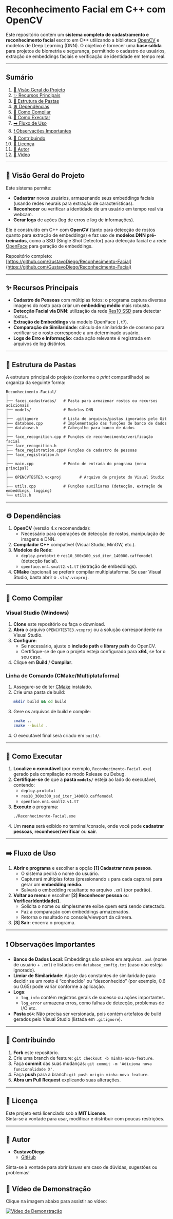 ﻿# Reconhecimento Facial em C++ com OpenCV

Este repositório contém um **sistema completo de cadastramento e reconhecimento facial** escrito em C++ utilizando a biblioteca [OpenCV](https://opencv.org/) e modelos de Deep Learning (DNN). O objetivo é fornecer uma **base sólida** para projetos de biometria e segurança, permitindo o cadastro de usuários, extração de embeddings faciais e verificação de identidade em tempo real.

---
## Sumário
1. [🎯 Visão Geral do Projeto](#visao-geral-do-projeto)
2. [✨ Recursos Principais](#recursos-principais)
3. [📁 Estrutura de Pastas](#estrutura-de-pastas)
4. [⚙️ Dependências](#dependencias)
5. [🔧 Como Compilar](#como-compilar)
6. [🚀 Como Executar](#como-executar)
7. [➡️ Fluxo de Uso](#fluxo-de-uso)
8. [❗ Observações Importantes](#observacoes-importantes)
9. [🤝 Contribuindo](#contribuindo)
10. [📝 Licença](#licenca)
11. [👤 Autor](#autor)
12. [🎥 Video](#)

---

## <a name="visao-geral-do-projeto"></a>🎯 Visão Geral do Projeto
Este sistema permite:
- **Cadastrar** novos usuários, armazenando seus embeddings faciais (usando redes neurais para extração de características).
- **Reconhecer** ou verificar a identidade de um usuário em tempo real via webcam.
- **Gerar logs** de ações (log de erros e log de informações).

Ele é construído em C++ com **OpenCV** (tanto para detecção de rostos quanto para extração de embeddings) e faz uso de **modelos DNN pré-treinados**, como a SSD (Single Shot Detector) para detecção facial e a rede [OpenFace](https://github.com/cmusatyalab/openface) para geração de embeddings.

Repositório completo:  
[https://github.com/GustavoDiego/Reconhecimento-Facial](https://github.com/GustavoDiego/Reconhecimento-Facial)

---

## <a name="recursos-principais"></a>✨ Recursos Principais
- **Cadastro de Pessoas** com múltiplas fotos: o programa captura diversas imagens do rosto para criar um **embedding médio** mais robusto.
- **Detecção Facial via DNN**: utilização da rede [Res10 SSD](https://github.com/opencv/opencv/tree/master/samples/dnn/face_detector) para detectar rostos.
- **Extração de Embeddings** via modelo OpenFace (`.t7`).
- **Comparação de Similaridade**: cálculo de similaridade de cosseno para verificar se o rosto corresponde a um determinado usuário.
- **Logs de Erro e Informação**: cada ação relevante é registrada em arquivos de log distintos.

---

## <a name="estrutura-de-pastas"></a>📁 Estrutura de Pastas
A estrutura principal do projeto (conforme o *print* compartilhado) se organiza da seguinte forma:

```
Reconhecimento-Facial/
│
├── faces_cadastradas/   # Pasta para armazenar rostos ou recursos adicionais
├── models/              # Modelos DNN 
│
├── .gitignore           # Lista de arquivos/pastas ignorados pelo Git
├── database.cpp         # Implementação das funções de banco de dados
├── database.h           # Cabeçalho para banco de dados
│
├── face_recognition.cpp # Funções de reconhecimento/verificação facial
├── face_recognition.h
├── face_registration.cpp# Funções de cadastro de pessoas
├── face_registration.h
│
├── main.cpp             # Ponto de entrada do programa (menu principal)
│
├── OPENCVTESTE3.vcxproj        # Arquivo de projeto do Visual Studio
│
├── utils.cpp            # Funções auxiliares (detecção, extração de embeddings, logging)
└── utils.h
```

---

## <a name="dependencias"></a>⚙️ Dependências
1. **OpenCV** (versão 4.x recomendada):
   - Necessário para operações de detecção de rostos, manipulação de imagens e DNN.
2. **Compilador C++** compatível (Visual Studio, MinGW, etc.).
3. **Modelos de Rede**:
   - `deploy.prototxt` e `res10_300x300_ssd_iter_140000.caffemodel` (detecção facial).
   - `openface.nn4.small2.v1.t7` (extração de embeddings).
4. **CMake** (opcional) se preferir compilar multiplataforma. Se usar Visual Studio, basta abrir o `.sln/.vcxproj`.

---

## <a name="como-compilar"></a>🔧 Como Compilar

### Visual Studio (Windows)
1. **Clone** este repositório ou faça o download.
2. **Abra** o arquivo `OPENCVTESTE3.vcxproj` ou a solução correspondente no Visual Studio.
3. **Configure**:
   - Se necessário, ajuste o **include path** e **library path** do OpenCV.
   - Certifique-se de que o projeto esteja configurado para **x64**, se for o seu caso.
4. Clique em **Build** / **Compilar**.

### Linha de Comando (CMake/Multiplataforma)
1. Assegure-se de ter [CMake](https://cmake.org/) instalado.
2. Crie uma pasta de build:
   ```bash
   mkdir build && cd build
   ```
3. Gere os arquivos de build e compile:
   ```bash
   cmake ..
   cmake --build .
   ```
4. O executável final será criado em `build/`.

---

## <a name="como-executar"></a>🚀 Como Executar
1. **Localize o executável** (por exemplo, `Reconhecimento-Facial.exe`) gerado pela compilação no modo Release ou Debug.
2. **Certifique-se** de que a **pasta `models/`** esteja ao lado do executável, contendo:
   - `deploy.prototxt`
   - `res10_300x300_ssd_iter_140000.caffemodel`
   - `openface.nn4.small2.v1.t7`
3. **Execute** o programa:
   ```bash
   ./Reconhecimento-Facial.exe
   ```
4. Um **menu** será exibido no terminal/console, onde você pode **cadastrar pessoas**, **reconhecer/verificar** ou **sair**.

---

## <a name="fluxo-de-uso"></a>➡️ Fluxo de Uso
1. **Abrir o programa** e escolher a opção **[1] Cadastrar nova pessoa**.
   - O sistema pedirá o nome do usuário.
   - Capturará múltiplas fotos (pressionando `s` para cada captura) para gerar um **embedding médio**.
   - Salvará o embedding resultante no arquivo `.xml` (por padrão).
2. **Voltar ao menu** e escolher **[2] Reconhecer pessoa** ou **VerificarIdentidade()**.
   - Solicita o nome ou simplesmente exibe quem está sendo detectado.
   - Faz a comparação com embeddings armazenados.
   - Retorna o resultado no console/viewport da câmera.
3. **[3] Sair**: encerra o programa.

---

## <a name="observacoes-importantes"></a>❗ Observações Importantes
- **Banco de Dados Local**: Embeddings são salvos em arquivos `.xml` (nome de usuário + `.xml`) e listados em `database_config.txt` (caso não esteja ignorado).  
- **Limiar de Similaridade**: Ajuste das constantes de similaridade para decidir se um rosto é “conhecido” ou “desconhecido” (por exemplo, 0.6 ou 0.65) pode variar conforme a aplicação.
- **Logs**:  
  - `log_info` contém registros gerais de sucesso ou ações importantes.  
  - `log_error` armazena erros, como falhas de detecção, problemas de I/O etc.
- **Pasta `x64`**: Não precisa ser versionada, pois contém artefatos de build gerados pelo Visual Studio (listada em `.gitignore`).

---

## <a name="contribuindo"></a>🤝 Contribuindo
1. **Fork** este repositório.
2. Crie uma branch de feature: `git checkout -b minha-nova-feature`.
3. Faça **commit** das suas mudanças: `git commit -m 'Adiciona nova funcionalidade X'`.
4. Faça **push** para a branch: `git push origin minha-nova-feature`.
5. **Abra um Pull Request** explicando suas alterações.

---

## <a name="licenca"></a>📝 Licença
Este projeto está licenciado sob a **MIT License**.  
Sinta-se à vontade para usar, modificar e distribuir com poucas restrições.

---

## <a name="autor"></a>👤 Autor
- **GustavoDiego**  
  - [GitHub](https://github.com/GustavoDiego)  

Sinta-se à vontade para abrir *Issues* em caso de dúvidas, sugestões ou problemas!  

## 🎥 <a name="video"></a>Vídeo de Demonstração

Clique na imagem abaixo para assistir ao vídeo:

[![Vídeo de Demonstração](https://img.youtube.com/vi/W2iDDpamLk4/0.jpg)](https://youtu.be/W2iDDpamLk4)
